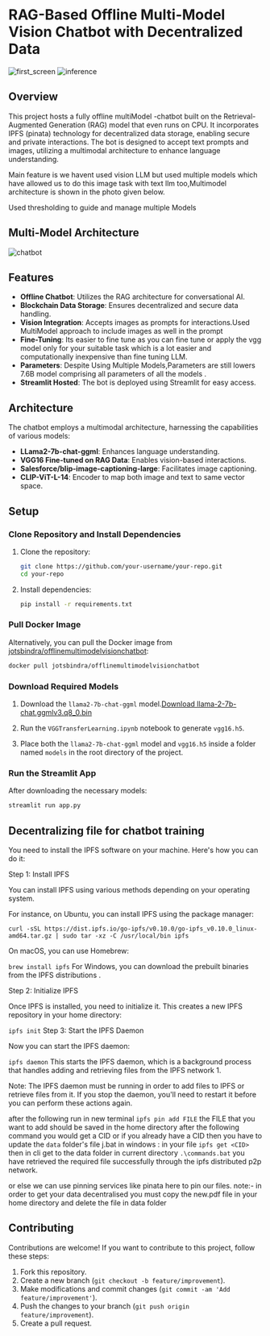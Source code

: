 # RAG-Based Offline Multi-Model Vision Chatbot with Decentralized Data

![first_screen](https://github.com/jot-s-bindra/Vision-Decentralized-Offline-Chatbot/assets/112833146/a2a65527-dfcc-4a6a-a037-8e7f75d48291)
![inference](https://github.com/jot-s-bindra/Vision-Decentralized-Offline-Chatbot/assets/112833146/20866aa0-2c67-4426-8f8c-8b6bcab0ed05)<!-- Add an image to represent your project -->

## Overview

This project hosts a fully offline multiModel -chatbot built on the Retrieval-Augmented Generation (RAG) model that even runs on CPU. It incorporates IPFS (pinata) technology for decentralized data storage, enabling secure and private interactions. The bot is designed to accept text prompts and images, utilizing a multimodal architecture to enhance language understanding.

Main feature is we havent used vision LLM but used multiple models which have allowed us to do this image task with text llm too,Multimodel architecture is shown in the photo given below.

Used thresholding to guide and manage multiple Models

## Multi-Model Architecture
![chatbot](https://github.com/jot-s-bindra/Vision-Decentralized-Offline-Chatbot/assets/112833146/19271f00-8d8a-437f-b967-9ebc02b83625)
## Features

- **Offline Chatbot**: Utilizes the RAG architecture for conversational AI.
- **Blockchain Data Storage**: Ensures decentralized and secure data handling.
- **Vision Integration**: Accepts images as prompts for interactions.Used MultiModel approach to include images as well in the prompt
- **Fine-Tuning**: Its easier to fine tune as you can fine tune or apply the vgg model only for your suitable task which is a lot easier and computationally inexpensive than fine tuning LLM.
- **Parameters**: Despite Using Multiple Models,Parameters are still lowers 7.6B model comprising all parameters of all the models .
- **Streamlit Hosted**: The bot is deployed using Streamlit for easy access.

## Architecture

The chatbot employs a multimodal architecture, harnessing the capabilities of various models:
- **LLama2-7b-chat-ggml**: Enhances language understanding.
- **VGG16 Fine-tuned on RAG Data**: Enables vision-based interactions.
- **Salesforce/blip-image-captioning-large**: Facilitates image captioning.
- **CLIP-ViT-L-14**: Encoder to map both image and text to same vector space.


## Setup

### Clone Repository and Install Dependencies

1. Clone the repository:

    ```bash
    git clone https://github.com/your-username/your-repo.git
    cd your-repo
    ```

2. Install dependencies:

    ```bash
    pip install -r requirements.txt
    ```
  ### Pull Docker Image

  Alternatively, you can pull the Docker image from [jotsbindra/offlinemultimodelvisionchatbot](https://hub.docker.com/r/jotsbindra/offlinemultimodelvisionchatbot):

```bash
docker pull jotsbindra/offlinemultimodelvisionchatbot
```

### Download Required Models

1. Download the `llama2-7b-chat-ggml` model.[Download llama-2-7b-chat.ggmlv3.q8_0.bin](https://huggingface.co/TheBloke/Llama-2-7B-Chat-GGML/blob/main/llama-2-7b-chat.ggmlv3.q8_0.bin)

2. Run the `VGGTransferLearning.ipynb` notebook to generate `vgg16.h5`.

3. Place both the `llama2-7b-chat-ggml` model and `vgg16.h5` inside a folder named `models` in the root directory of the project.

### Run the Streamlit App

After downloading the necessary models:

```bash
streamlit run app.py
```
## Decentralizing file for chatbot training

You need to install the IPFS software on your machine. Here's how you can do it:

Step 1: Install IPFS

You can install IPFS using various methods depending on your operating system.

For instance, on Ubuntu, you can install IPFS using the package manager:

```sudo apt-get install curl
curl -sSL https://dist.ipfs.io/go-ipfs/v0.10.0/go-ipfs_v0.10.0_linux-amd64.tar.gz | sudo tar -xz -C /usr/local/bin ipfs
```
On macOS, you can use Homebrew:

```brew install ipfs```
For Windows, you can download the prebuilt binaries from the IPFS distributions .

Step 2: Initialize IPFS

Once IPFS is installed, you need to initialize it. This creates a new IPFS repository in your home directory:

```ipfs init```
Step 3: Start the IPFS Daemon

Now you can start the IPFS daemon:

```ipfs daemon```
This starts the IPFS daemon, which is a background process that handles adding and retrieving files from the IPFS network 1.

Note: The IPFS daemon must be running in order to add files to IPFS or retrieve files from it. If you stop the daemon, you'll need to restart it before you can perform these actions again.

 after the following run in new terminal 
 ```ipfs pin add FILE```
 the FILE that you want to add should be saved in the home directory
 after the following command you would get a CID or if you already have a CID 
 then you have to update the  `data` folder's file j.bat in windows :
 in your file  ```ipfs get <CID> ```
 then in cli get to the data folder in current directory  ```.\commands.bat```
 you have retrieved the required file successfully through the ipfs distributed p2p network.
 
 or else we can use pinning services like pinata here to pin our files.
 note:- in order to get your data decentralised you must copy the new.pdf file in your home directory and delete the file in data folder 
## Contributing

Contributions are welcome! If you want to contribute to this project, follow these steps:
1. Fork this repository.
2. Create a new branch (`git checkout -b feature/improvement`).
3. Make modifications and commit changes (`git commit -am 'Add feature/improvement'`).
4. Push the changes to your branch (`git push origin feature/improvement`).
5. Create a pull request.

